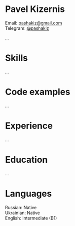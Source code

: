 # Pavel Kizernis

Email: pashakiz@gmail.com
<br>Telegram: [@pashakiz](https://t.me/pashakiz)

...

# Skills
...

# Code examples
...

# Experience
...

# Education
...

# Languages
Russian: Native
<br>Ukrainian: Native
<br>English: Intermediate (B1)